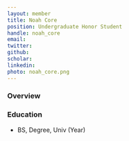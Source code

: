```yaml
---
layout: member
title: Noah Core
position: Undergraduate Honor Student
handle: noah_core
email: 
twitter:
github:
scholar: 
linkedin: 
photo: noah_core.png
---
```


### Overview


### Education
- BS, Degree, Univ (Year)